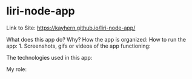 # liri-node-app

Link to Site: https://kayhern.github.io/liri-node-app/

What does this app do?
Why?
How the app is organized:
How to run the app:
1. 
Screenshots, gifs or videos of the app functioning:

The technologies used in this app:

My role: 
